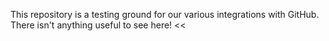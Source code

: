 This repository is a testing ground for our various integrations with GitHub. There isn't anything useful to see here!
<<
